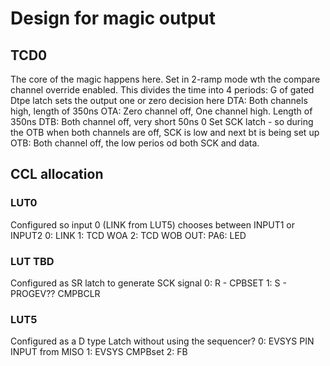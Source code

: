 # Design for magic output

## TCD0
  The core of the magic happens here. 
  Set in 2-ramp mode wth the compare channel override enabled.
  This divides the time into 4 periods: 
    G of gated Dtpe latch sets the output one or zero decision here
  DTA: Both channels high, length of 350ns
  OTA: Zero channel off, One channel high. Length of 350ns
  DTB: Both channel off, very short 50ns
0    Set SCK latch  - so during the OTB when both channels are off, SCK is low and next bt is being set up
  OTB: Both channel off, the low perios od both SCK and data. 
  

## CCL allocation
### LUT0
  Configured so input 0 (LINK from LUT5) chooses between INPUT1 or INPUT2
  0: LINK
  1: TCD WOA
  2: TCD WOB
  OUT: PA6: LED
  
### LUT TBD
  Configured as SR latch to generate SCK signal
  0: R - CPBSET
  1: S - PROGEV?? CMPBCLR
  
  
### LUT5
  Configured as a D type Latch without using the sequencer? 
  0: EVSYS PIN INPUT from MISO
  1: EVSYS CMPBset
  2: FB 
  
  

